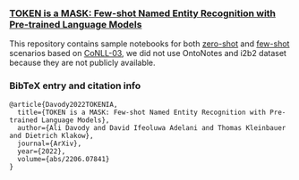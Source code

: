 ### [TOKEN is a MASK: Few-shot Named Entity Recognition with Pre-trained Language Models](https://arxiv.org/abs/2206.07841) 

This repository contains sample notebooks for both [zero-shot](https://github.com/uds-lsv/TOKEN-is-a-MASK/blob/main/example_zero-shot.ipynb) and [few-shot](https://github.com/uds-lsv/TOKEN-is-a-MASK/blob/main/example_few-shot.ipynb) scenarios based on [CoNLL-03](https://github.com/uds-lsv/TOKEN-is-a-MASK/tree/main/data/conll03NER), we did not use OntoNotes and i2b2 dataset because they are not publicly available. 


### BibTeX entry and citation info
```
@article{Davody2022TOKENIA,
  title={TOKEN is a MASK: Few-shot Named Entity Recognition with Pre-trained Language Models},
  author={Ali Davody and David Ifeoluwa Adelani and Thomas Kleinbauer and Dietrich Klakow},
  journal={ArXiv},
  year={2022},
  volume={abs/2206.07841}
}
```

